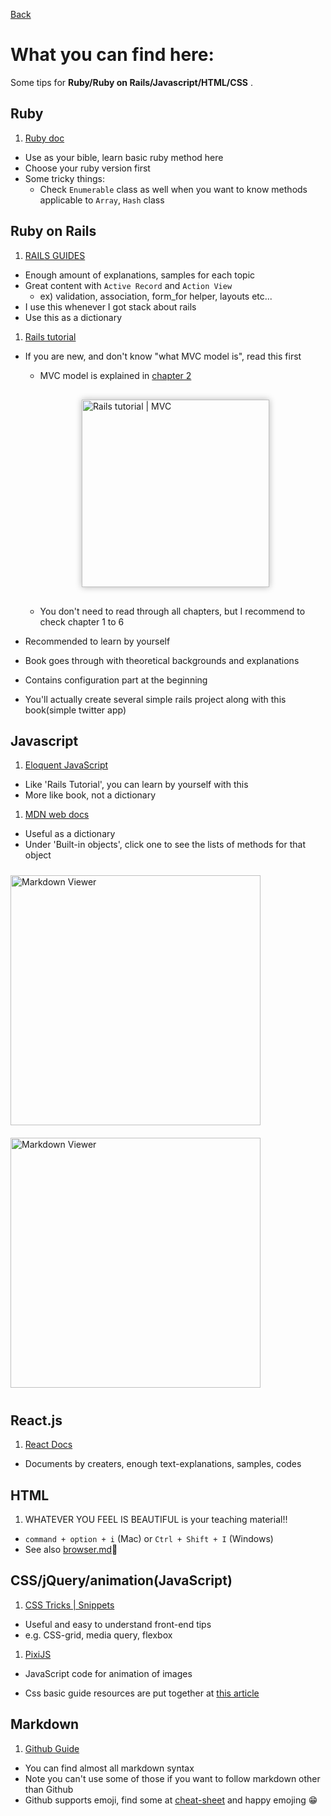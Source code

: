 [Back](./README.md)

# What you can find here:
Some tips for **Ruby/Ruby on Rails/Javascript/HTML/CSS** .

## Ruby
1. [Ruby doc](http://ruby-doc.org/)
  * Use as your bible, learn basic ruby method here
  * Choose your ruby version first
  * Some tricky things:
    * Check `Enumerable` class as well when you want to know methods applicable to `Array`, `Hash` class


## Ruby on Rails
1. [RAILS GUIDES](https://guides.rubyonrails.org/)
  * Enough amount of explanations, samples for each topic
  * Great content with `Active Record` and `Action View`
    * ex) validation, association, form_for helper, layouts etc...
  * I use this whenever I got stack about rails
  * Use this as a dictionary

1. [Rails tutorial](https://www.railstutorial.org/book)
  * If you are new, and don't know "what MVC model is", read this first
    * MVC model is explained in [chapter 2](https://www.railstutorial.org/book/toy_app#sec-mvc_in_action)
    <img src="https://res.cloudinary.com/dwoaw9y1s/image/upload/v1548942699/boot_coding/Screen_Shot_2019-01-30_at_9.10.35.png" alt="Rails tutorial | MVC" width=300 style="display: block; margin: 30px auto; box-shadow: 0 0 10px rgb(180,180,180);">

    * You don't need to read through all chapters, but I recommend to check chapter 1 to 6
  * Recommended to learn by yourself
  * Book goes through with theoretical backgrounds and explanations
  * Contains configuration part at the beginning
  * You'll actually create several simple rails project along with this book(simple twitter app)


## Javascript
1. [Eloquent JavaScript](http://eloquentjavascript.net/)
  * Like 'Rails Tutorial', you can learn by yourself with this
  * More like book, not a dictionary

1. [MDN web docs](https://developer.mozilla.org/en-US/docs/Web/JavaScript)
  * Useful as a dictionary
  * Under 'Built-in objects', click one to see the lists of methods for that object

  <img src="https://res.cloudinary.com/dwoaw9y1s/image/upload/v1548945829/boot_coding/Screen_Shot_2019-01-31_at_23.39.56.png" alt="Markdown Viewer" height=400 style="margin: 10px auto;">
  <img src="https://res.cloudinary.com/dwoaw9y1s/image/upload/v1548945829/boot_coding/Screen_Shot_2019-01-31_at_23.40.52.png" alt="Markdown Viewer" height=400 style="margin: 10px auto;">


## React.js
1. [React Docs](https://reactjs.org/docs/hello-world.html)
  * Documents by creaters, enough text-explanations, samples, codes


## HTML
1. WHATEVER YOU FEEL IS BEAUTIFUL is your teaching material!!
  * `command + option + i` (Mac) or `Ctrl + Shift + I` (Windows)
  * See also [browser.md](./browser.md):grimacing:

## CSS/jQuery/animation(JavaScript)
1. [CSS Tricks | Snippets](https://css-tricks.com/snippets/)
  * Useful and easy to understand front-end tips
  * e.g. CSS-grid, media query, flexbox

1. [PixiJS](https://pixijs.io/examples/#/basics/basic.js)
  * JavaScript code for animation of images


* Css basic guide resources are put together at [this article](https://medium.com/level-up-web/the-ultimate-guide-to-css-103b0f883de3)


## Markdown
1. [Github Guide](https://guides.github.com/features/mastering-markdown/)
  * You can find almost all markdown syntax
  * Note you can't use some of those if you want to follow markdown other than Github
  * Github supports emoji, find some at [cheat-sheet](https://www.webfx.com/tools/emoji-cheat-sheet/) and happy emojing :grin:
